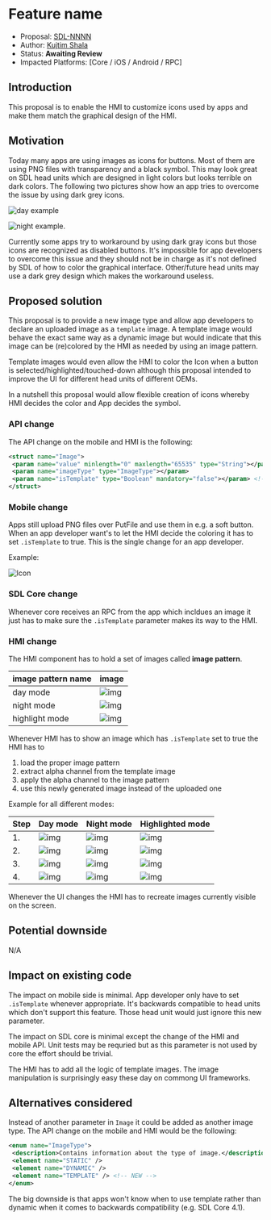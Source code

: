 # Feature name

* Proposal: [SDL-NNNN](NNNN-imagetype-template.md)
* Author: [Kujtim Shala](https://github.com/kshala-ford)
* Status: **Awaiting Review**
* Impacted Platforms: [Core / iOS / Android / RPC]

## Introduction

This proposal is to enable the HMI to customize icons used by apps and make them match the graphical design of the HMI.

## Motivation

Today many apps are using images as icons for buttons. Most of them are using PNG files with transparency and a black symbol. This may look great on SDL head units which are designed in light colors but looks terrible on dark colors. The following two pictures show how an app tries to overcome the issue by using dark grey icons.

![day example](assets/F020/imagetype-example-day.png)

![night example](assets/F020/imagetype-example-night.png).

Currently some apps try to workaround by using dark gray icons but those icons are recognized as disabled buttons. It's impossible for app developers to overcome this issue and they should not be in charge as it's not defined by SDL of how to color the graphical interface. Other/future head units may use a dark grey design which makes the workaround useless.

## Proposed solution

This proposal is to provide a new image type and allow app developers to declare an uploaded image as a `template` image. A template image would behave the exact same way as a dynamic image but would indicate that this image can be (re)colored by the HMI as needed by using an image pattern.

Template images would even allow the HMI to color the Icon when a button is selected/highlighted/touched-down although this proposal intended to improve the UI for different head units of different OEMs.

In a nutshell this proposal would allow flexible creation of icons whereby HMI decides the color and App decides the symbol.

### API change
The API change on the mobile and HMI is the following:

```xml
<struct name="Image">
 <param name="value" minlength="0" maxlength="65535" type="String"></param>
 <param name="imageType" type="ImageType"></param>
 <param name="isTemplate" type="Boolean" mandatory="false"></param> <!-- NEW PARAMETER -->
</struct>
```

### Mobile change
Apps still upload PNG files over PutFile and use them in e.g. a soft button. When an app developer want's to let the HMI decide the coloring it has to set `.isTemplate` to true. This is the single change for an app developer.

Example:

![Icon](assets/F020/imagetype-icon.png)

### SDL Core change
Whenever core receives an RPC from the app which incldues an image it just has to make sure the `.isTemplate` parameter makes its way to the HMI.

### HMI change
The HMI component has to hold a set of images called **image pattern**.

| image pattern name | image                       |
|--------------------|-----------------------------|
| day mode           | ![img][pattern-day]         |
| night mode         | ![img][pattern-night]       |
| highlight mode     | ![img][pattern-highlighted] |

Whenever HMI has to show an image which has `.isTemplate` set to true the HMI has to

1. load the proper image pattern
2. extract alpha channel from the template image
3. apply the alpha channel to the image pattern
4. use this newly generated image instead of the uploaded one

Example for all different modes:

| Step | Day mode            | Night mode            | Highlighted mode            |
|------|---------------------|-----------------------|-----------------------------|
| 1.   | ![img][pattern-day] | ![img][pattern-night] | ![img][pattern-highlighted] |
| 2.   | ![img][template]    | ![img][template]      | ![img][template]            |
| 3.   | ![img][icon-day]    | ![img][icon-night]    | ![img][icon-highlighted]    |
| 4.   | ![img][button-day]  | ![img][button-night]  | ![img][button-highlighted]  |

Whenever the UI changes the HMI has to recreate images currently visible on the screen.

## Potential downside

N/A

## Impact on existing code

The impact on mobile side is minimal. App developer only have to set `.isTemplate` whenever appropriate. It's backwards compatible to head units which don't support this feature. Those head unit would just ignore this new parameter.

The impact on SDL core is minimal except the change of the HMI and mobile API. Unit tests may be requried but as this parameter is not used by core the effort should be trivial.

The HMI has to add all the logic of template images. The image manipulation is surprisingly easy these day on commong UI frameworks.

## Alternatives considered

Instead of another parameter in `Image` it could be added as another image type. The API change on the mobile and HMI would be the following:

```xml
<enum name="ImageType">
 <description>Contains information about the type of image.</description>
 <element name="STATIC" />
 <element name="DYNAMIC" />
 <element name="TEMPLATE" /> <!-- NEW -->
</enum>
```

The big downside is that apps won't know when to use template rather than dynamic when it comes to backwards compatibility (e.g. SDL Core 4.1).

[template]: assets/F020/imagetype-icon.png
[icon-day]: assets/F020/imagetype-icon-day.png
[icon-night]: assets/F020/imagetype-icon-night.png
[icon-highlighted]: assets/F020/imagetype-icon-highlighted.png
[pattern-day]: assets/F020/imagetype-pattern-day.png
[pattern-night]: assets/F020/imagetype-pattern-night.png
[pattern-highlighted]: assets/F020/imagetype-pattern-highlighted.png
[button-day]: assets/F020/button-day.png
[button-night]: assets/F020/button-night.png
[button-highlighted]: assets/F020/button-highlighted.png
